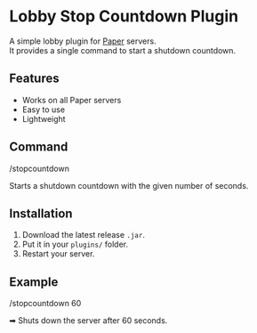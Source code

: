 # Lobby Stop Countdown Plugin

A simple lobby plugin for [Paper](https://papermc.io/) servers.  
It provides a single command to start a shutdown countdown.

## Features
- Works on all Paper servers
- Easy to use
- Lightweight

## Command

/stopcountdown <seconds>

Starts a shutdown countdown with the given number of seconds.

## Installation
1. Download the latest release `.jar`.
2. Put it in your `plugins/` folder.
3. Restart your server.

## Example

/stopcountdown 60

➡ Shuts down the server after 60 seconds.
